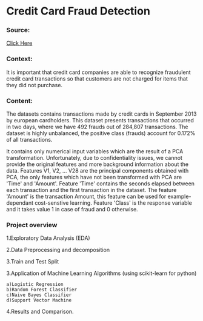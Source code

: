 # Credit Card Fraud Detection

### Source: 
[Click Here](https://www.kaggle.com/mlg-ulb/creditcardfraud)

### Context:
It is important that credit card companies are able to recognize fraudulent credit card 
transactions so that customers are not charged for items that they did not purchase.

### Content:
The datasets contains transactions made by credit cards in September 2013 by european cardholders.
This dataset presents transactions that occurred in two days, where we have 492 frauds out of 284,807 transactions.
The dataset is highly unbalanced, the positive class (frauds) account for 0.172% of all transactions.

It contains only numerical input variables which are the result of a PCA transformation. Unfortunately,
due to confidentiality issues, we cannot provide the original features and more background information about the data.
Features V1, V2, … V28 are the principal components obtained with PCA, the only features which have not been transformed with PCA are 'Time' and 'Amount'. 
Feature 'Time' contains the seconds elapsed between each transaction and the first transaction in the dataset. The feature 'Amount' is the transaction Amount,
this feature can be used for example-dependant cost-senstive learning.
Feature 'Class' is the response variable and it takes value 1 in case of fraud and 0 otherwise.

### Project overview
1.Exploratory Data Analysis (EDA)

2.Data Preprocessing and decomposition

3.Train and Test Split

3.Application of Machine Learning Algorithms (using scikit-learn for python)

    a)Logistic Regression
    b)Random Forest Classifier
    c)Naive Bayes Classifier
    d)Support Vector Machine
    
4.Results and Comparison.
